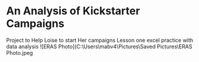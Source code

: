 # An Analysis of Kickstarter Campaigns
Project to Help Loise to start Her campaigns
Lesson one excel practice with data analysis
![ERAS Photo](C:\Users\mabv4\Pictures\Saved Pictures\ERAS Photo.jpeg
